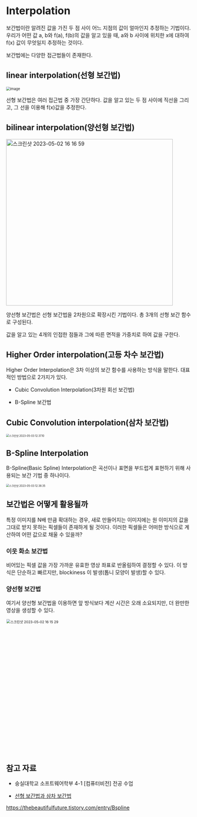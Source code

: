 # Interpolation

보간법이란 알려진 값을 가진 두 점 사이 어느 지점의 값이 얼마인지 추정하는 기법이다.  우리가 어떤 값 a, b와 f(a), f(b)의 값을 알고 있을 때, a와 b 사이에 위치한 x에 대하여 f(x) 값이 무엇일지 추정하는 것이다. 

보간법에는 다양한 접근법들이 존재한다. 

## linear interpolation(선형 보간법)

<img src="https://user-images.githubusercontent.com/67703882/235603370-faac17ca-e9a2-441b-a68a-1da7fc668b74.png" alt="image" style="zoom:67%;" />

선형 보간법은 여러 접근법 중 가장 간단하다. 값을 알고 있는 두 점 사이에 직선을 그리고, 그 선을 이용해 f(x)값을 추정한다. 

## bilinear interpolation(양선형 보간법)

<img width="453" alt="스크린샷 2023-05-02 16 16 59" src="https://user-images.githubusercontent.com/67703882/235603461-b7656f88-ed26-4e34-bad3-9db6313a4910.png">

양선형 보간법은 선형 보간법을 2차원으로 확장시킨 기법이다. 총 3개의 선형 보간 함수로 구성된다. 

값을 알고 있는 4개의 인접한 점들과 그에 따른 면적을 가중치로 하여 값을 구한다. 

## Higher Order interpolation(고등 차수 보간법)

Higher Order Interpolation은 3차 이상의 보간 함수를 사용하는 방식을 말한다. 대표적인 방법으로 2가지가 있다.

- Cubic Convolution Interpolation(3차원 회선 보간법)

- B-Spline 보간법

## Cubic Convolution interpolation(삼차 보간법)

<img src="/Users/gongsona/Library/Application Support/typora-user-images/스크린샷 2023-05-03 12.37.10.png" alt="스크린샷 2023-05-03 12.37.10" style="zoom:50%;" />

## B-Spline Interpolation

B-Spline(Basic Spline) Interpolation은 곡선이나 표면을 부드럽게 표현하기 위해 사용되는 보간 기법 중 하나이다. 

<img src="/Users/gongsona/Library/Application Support/typora-user-images/스크린샷 2023-05-03 12.38.35.png" alt="스크린샷 2023-05-03 12.38.35" style="zoom:50%;" />

## 보간법은 어떻게 활용될까

특정 이미지를 N배 만큼 확대하는 경우, 새로 만들어지는 이미지에는 원 이미지의 값을 그대로 받지 못하는 픽셀들이 존재하게 될 것이다. 이러한 픽셀들은 어떠한 방식으로 계산하여 어떤 값으로 채울 수 있을까?

### 이웃 화소 보간법

비어있는 픽셀 값을 가장 가까운 유효한 영상 좌표로 반올림하여 결정할 수 있다. 이 방식은 단순하고 빠르지만, blockiness 이 발생(톱니 모양이 발생)할 수 있다.

### 양선형 보간법

 여기서 양선형 보간법을 이용하면 앞 방식보다 계산 시간은 오래 소요되지만, 더 완만한 영상을 생성할 수 있다. 

<img width="537" alt="스크린샷 2023-05-02 16 15 29" src="https://user-images.githubusercontent.com/67703882/235603219-b7fa6d27-c38a-4822-91d1-7973eb9c5e6c.png" style="zoom:67%;" >



## 참고 자료

- 숭실대학교 소프트웨어학부 4-1 [컴퓨터비전] 전공 수업 

- [선형 보간법과 삼차 보간법](https://bskyvision.com/789)

  

https://thebeautifulfuture.tistory.com/entry/Bspline
